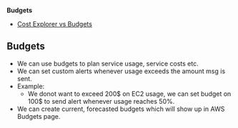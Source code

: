 **Budgets**
- [Cost Explorer vs Budgets](/System-Design/Concepts/AWS/Pricing_Billing_Budget_Support/Cost_Explorer/README.md#vs)

## Budgets
- We can use budgets to plan service usage, service costs etc.
- We can set custom alerts whenever usage exceeds the amount msg is sent.
- Example:
  - We donot want to exceed 200$ on EC2 usage, we can set budget on 100$ to send alert whenever usage reaches 50%.
- We can create current, forecasted budgets which will show up in AWS Budgets page.
